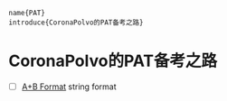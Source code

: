 
```
name{PAT}
introduce{CoronaPolvo的PAT备考之路}
```
# CoronaPolvo的PAT备考之路


- [ ] [A+B Format](./A+B_format/README.md)
string format
